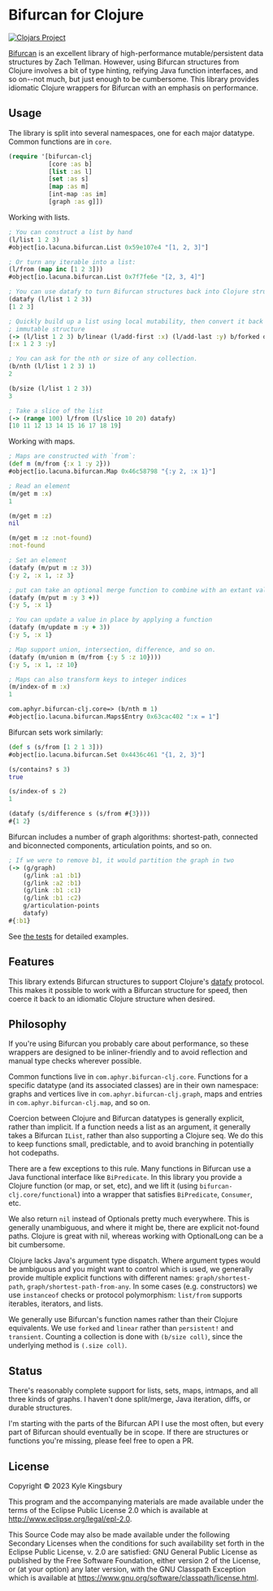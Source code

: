 # Bifurcan for Clojure

[![Clojars Project](https://img.shields.io/clojars/v/com.aphyr/bifurcan-clj.svg)](https://clojars.org/com.aphyr/bifurcan-clj)

[Bifurcan](https://github.com/lacuna/bifurcan) is an excellent library of
high-performance mutable/persistent data structures by Zach Tellman. However,
using Bifurcan structures from Clojure involves a bit of type hinting, reifying
Java function interfaces, and so on--not much, but just enough to be
cumbersome. This library provides idiomatic Clojure wrappers for Bifurcan with
an emphasis on performance.

## Usage

The library is split into several namespaces, one for each major datatype.
Common functions are in `core`.

```clj
(require '[bifurcan-clj
           [core :as b]
           [list :as l]
           [set :as s]
           [map :as m]
           [int-map :as im]
           [graph :as g]])
```

Working with lists.

```clj
; You can construct a list by hand
(l/list 1 2 3)
#object[io.lacuna.bifurcan.List 0x59e107e4 "[1, 2, 3]"]

; Or turn any iterable into a list:
(l/from (map inc [1 2 3]))
#object[io.lacuna.bifurcan.List 0x7f7fe6e "[2, 3, 4]"]

; You can use datafy to turn Bifurcan structures back into Clojure structures.
(datafy (l/list 1 2 3))
[1 2 3]

; Quickly build up a list using local mutability, then convert it back to an
; immutable structure
(-> (l/list 1 2 3) b/linear (l/add-first :x) (l/add-last :y) b/forked datafy)
[:x 1 2 3 :y]

; You can ask for the nth or size of any collection.
(b/nth (l/list 1 2 3) 1)
2

(b/size (l/list 1 2 3))
3

; Take a slice of the list
(-> (range 100) l/from (l/slice 10 20) datafy)
[10 11 12 13 14 15 16 17 18 19]
```

Working with maps.

```clj
; Maps are constructed with `from`:
(def m (m/from {:x 1 :y 2}))
#object[io.lacuna.bifurcan.Map 0x46c58798 "{:y 2, :x 1}"]

; Read an element
(m/get m :x)
1

(m/get m :z)
nil

(m/get m :z :not-found)
:not-found

; Set an element
(datafy (m/put m :z 3))
{:y 2, :x 1, :z 3}

; put can take an optional merge function to combine with an extant value
(datafy (m/put m :y 3 +))
{:y 5, :x 1}

; You can update a value in place by applying a function
(datafy (m/update m :y + 3))
{:y 5, :x 1}

; Map support union, intersection, difference, and so on.
(datafy (m/union m (m/from {:y 5 :z 10})))
{:y 5, :x 1, :z 10}

; Maps can also transform keys to integer indices
(m/index-of m :x)
1

com.aphyr.bifurcan-clj.core=> (b/nth m 1)
#object[io.lacuna.bifurcan.Maps$Entry 0x63cac402 ":x = 1"]
```

Bifurcan sets work similarly:

```clj
(def s (s/from [1 2 1 3]))
#object[io.lacuna.bifurcan.Set 0x4436c461 "{1, 2, 3}"]

(s/contains? s 3)
true

(s/index-of s 2)
1

(datafy (s/difference s (s/from #{3})))
#{1 2}
```

Bifurcan includes a number of graph algorithms: shortest-path, connected and
biconnected components, articulation points, and so on.

```clj
; If we were to remove b1, it would partition the graph in two
(-> (g/graph)
    (g/link :a1 :b1)
    (g/link :a2 :b1)
    (g/link :b1 :c1)
    (g/link :b1 :c2)
    g/articulation-points
    datafy)
#{:b1}
```

See [the tests](test/com/aphyr/bifurcan_clj/) for detailed examples.

## Features

This library extends Bifurcan structures to support Clojure's
[datafy](https://clojuredocs.org/clojure.datafy/datafy) protocol. This makes it
possible to work with a Bifurcan structure for speed, then coerce it
back to an idiomatic Clojure structure when desired.

## Philosophy

If you're using Bifurcan you probably care about performance, so these wrappers
are designed to be inliner-friendly and to avoid reflection and manual type
checks wherever possible.

Common functions live in `com.aphyr.bifurcan-clj.core`. Functions for a
specific datatype (and its associated classes) are in their own namespace:
graphs and vertices live in `com.aphyr.bifurcan-clj.graph`, maps and entries in
`com.aphyr.bifurcan-clj.map`, and so on.

Coercion between Clojure and Bifurcan datatypes is generally
explicit, rather than implicit. If a function needs a list as an argument, it
generally takes a Bifurcan `IList`, rather than also supporting a Clojure seq.
We do this to keep functions small, predictable, and to avoid branching in
potentially hot codepaths.

There are a few exceptions to this rule. Many functions in Bifurcan use a Java
functional interface like `BiPredicate`. In this library you provide a Clojure
function (or map, or set, etc), and we lift it (using
`bifurcan-clj.core/functional`) into a wrapper that satisfies `BiPredicate`,
`Consumer`, etc.

We also return `nil` instead of Optionals pretty much everywhere. This is
generally unambiguous, and where it might be, there are explicit not-found
paths. Clojure is great with nil, whereas working with OptionalLong can be a
bit cumbersome.

Clojure lacks Java's argument type dispatch. Where argument types would be
ambiguous and you might want to control which is used, we generally provide
multiple explicit functions with different names: `graph/shortest-path`,
`graph/shortest-path-from-any`. In some cases (e.g. constructors) we use
`instanceof` checks or protocol polymorphism: `list/from` supports iterables,
iterators, and lists.

We generally use Bifurcan's function names rather than their Clojure
equivalents. We use `forked` and `linear` rather than `persistent!` and
`transient`. Counting a collection is done with `(b/size coll)`, since the
underlying method is `(.size coll)`.

## Status

There's reasonably complete support for lists, sets, maps, intmaps, and all
three kinds of graphs. I haven't done split/merge, Java iteration, diffs, or
durable structures.

I'm starting with the parts of the Bifurcan API I use the most often, but every
part of Bifurcan should eventually be in scope. If there are structures or
functions you're missing, please feel free to open a PR.

## License

Copyright © 2023 Kyle Kingsbury

This program and the accompanying materials are made available under the
terms of the Eclipse Public License 2.0 which is available at
http://www.eclipse.org/legal/epl-2.0.

This Source Code may also be made available under the following Secondary
Licenses when the conditions for such availability set forth in the Eclipse
Public License, v. 2.0 are satisfied: GNU General Public License as published by
the Free Software Foundation, either version 2 of the License, or (at your
option) any later version, with the GNU Classpath Exception which is available
at https://www.gnu.org/software/classpath/license.html.
